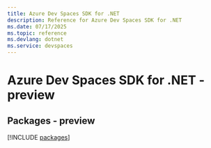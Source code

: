 ```yaml
---
title: Azure Dev Spaces SDK for .NET
description: Reference for Azure Dev Spaces SDK for .NET
ms.date: 07/17/2025
ms.topic: reference
ms.devlang: dotnet
ms.service: devspaces
---
```

# Azure Dev Spaces SDK for .NET - preview
## Packages - preview
[!INCLUDE [packages](dev-spaces-index.md)]